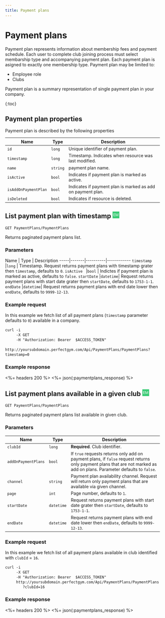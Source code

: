 ```yaml
---
title: Payment plans
---
```


# Payment plans

Payment plan represents information about membership fees and payment schedule. 
Each user to complete club joining process must select membarship type and accompanying payment plan.
Each payment plan is asigned to exactly one membership type. Payment plan may be limited to:

- Employee role
- Clubs


Payment plan is a summary representation of single payment plan in your company.

{:toc}


## <a name="properties"></a>Payment plan properties

Payment plan is described by the following properties

Name            		| Type      | Description
------------------------|-----------|-----------
`id`            		|`long`     | Unique identifier of payment plan.
`timestamp`    			|`long`     | Timestamp. Indicates when resource was last modified.
`name`    				|`string`   | payment plan name.
`isActive`     			|`bool`     | Indicates if payment plan is marked as active.
`isAddOnPaymentPlan`    |`bool`     | Indicates if payment plan is marked as add on payment plan.
`isDeleted`     		|`bool`     | Indicates if resource is deleted.



## List payment plan with timestamp ![alt text][EM]

    GET PaymentPlans/PaymentPlans

Returns paginated payment plans list.


### Parameters

Name         | Type     | Description
-----|-------|----------|------------
`timestamp`  |`long`  	| Timestamp. Request returns payment plans with timestamp grater then `timestamp`, defaults to `0`.
`isActive `  |`bool`  	| Indictes if payment plan is marked as active, defaults to `false`.
`startDate`  |`datetime`| Request returns payment plans with start date grater then `startDate`, defaults to `1753-1-1`.
`endDate`    |`datetime`| Request returns payment plans with end date lower then `endDate`, defaults to `9999-12-13`.


### Example request

In this example we fetch list of all payment plans (`timestamp` parameter defaults to `0`) 
available in a company.

``` command-line
curl -i 
     -X GET 
     -H "Authorization: Bearer  $ACCESS_TOKEN"  
     http://yoursubdomain.perfectgym.com/Api/PaymentPlans/PaymentPlans?timestamp=0
```


### Example response

<%= headers 200 %>
<%= json(:paymentplans_response) %>



## List payment plans available in a given club ![alt text][EM]

    GET PaymentPlans/PaymentPlans

Returns paginated payment plans list available in given club.


### Parameters

Name      			| Type     | Description
--------------------|----------|------------
`clubId`  			|`long`    | **Required**. Club identifier.
`addOnPaymentPlans` |`bool`	   | If `true` requests returns only add on payment plans, if `false` request returns only payment plans that are not marked as add on plans. Parameter defaults to `false`.
`channel` 			|`string`  | Payment plan availability channel. Request will return only payment plans that are available via given channel.
`page`    			|`int`     | Page number, defaults to `1`.
`startDate`  		|`datetime`| Request returns payment plans with start date grater then `startDate`, defaults to `1753-1-1`.
`endDate`    		|`datetime`| Request returns payment plans with end date lower then `endDate`, defaults to `9999-12-13`.

### Example request

In this example we fetch list of all payment plans available in club identified with `clubId` = `16`.

``` command-line
curl -i 
     -X GET 
     -H "Authorization: Bearer  $ACCESS_TOKEN"  
     http://yoursubdomain.perfectgym.com/Api/PaymentPlans/PaymentPlans
     	?clubId=16
```


### Example response

<%= headers 200 %>
<%= json(:paymentplans_response) %>


[EM]: /assets/images/employee.png "Employee mode"
[UM]: /assets/images/user.png "User mode"
